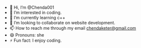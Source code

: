 - 👋 Hi, I’m @Chenda001
- 👀 I’m interested in coding.
- 🌱 I’m currently learning c++
- 💞️ I’m looking to collaborate on website development.
- 📫 How to reach me through my email chendaketer@gmail.com
- 😄 Pronouns: she
- ⚡ Fun fact: I enjoy coding.

<!---
Chenda001/Chenda001 is a ✨ special ✨ repository because its `README.md` (this file) appears on your GitHub profile.
You can click the Preview link to take a look at your changes.
--->
